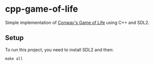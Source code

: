 # cpp-game-of-life
Simple implementation of [Conway's Game of Life](https://en.wikipedia.org/wiki/Conway's_Game_of_Life) using C++ and SDL2.

## Setup
To run this project, you need to install SDL2 and then:
```
make all
```
